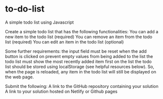 # to-do-list
 A simple todo list using Javascript

Create a simple todo list that has the following functionalities:
You can add a new item to the todo list (required)
You can remove an item from the todo list (required)
You can edit an item in the todo list (optional)

Some further requirements:
the input field must be reset when the add button is clicked on 
prevent empty values from being added to the list
the todo list must show the most recently added item first on the list
the todo list should be stored using localStorage (see helpful resources below). So, when the page is reloaded, any item in the todo list will still be displayed on the web page.

Submit the following:
A link to the GitHub repository containing your solution 
A link to your solution hosted on Netlify or Github pages
